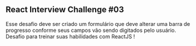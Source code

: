 ## React Interview Challenge #03

Esse desafio deve ser criado um formulário que deve alterar uma barra de progresso conforme seus campos vão sendo digitados pelo usuário. Desafio para treinar suas habilidades com ReactJS !